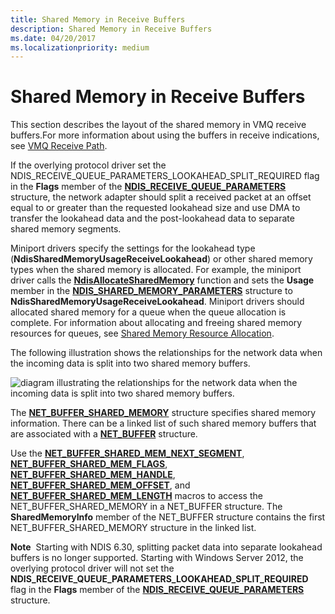 ```yaml
---
title: Shared Memory in Receive Buffers
description: Shared Memory in Receive Buffers
ms.date: 04/20/2017
ms.localizationpriority: medium
---
```


# Shared Memory in Receive Buffers





This section describes the layout of the shared memory in VMQ receive buffers.For more information about using the buffers in receive indications, see [VMQ Receive Path](vmq-receive-path.md).

If the overlying protocol driver set the NDIS\_RECEIVE\_QUEUE\_PARAMETERS\_LOOKAHEAD\_SPLIT\_REQUIRED flag in the **Flags** member of the [**NDIS\_RECEIVE\_QUEUE\_PARAMETERS**](/windows-hardware/drivers/ddi/ntddndis/ns-ntddndis-_ndis_receive_queue_parameters) structure, the network adapter should split a received packet at an offset equal to or greater than the requested lookahead size and use DMA to transfer the lookahead data and the post-lookahead data to separate shared memory segments.

Miniport drivers specify the settings for the lookahead type (**NdisSharedMemoryUsageReceiveLookahead**) or other shared memory types when the shared memory is allocated. For example, the miniport driver calls the [**NdisAllocateSharedMemory**](/windows-hardware/drivers/ddi/ndis/nf-ndis-ndisallocatesharedmemory) function and sets the **Usage** member in the [**NDIS\_SHARED\_MEMORY\_PARAMETERS**](/windows-hardware/drivers/ddi/ndis/ns-ndis-_ndis_shared_memory_parameters) structure to **NdisSharedMemoryUsageReceiveLookahead**. Miniport drivers should allocated shared memory for a queue when the queue allocation is complete. For information about allocating and freeing shared memory resources for queues, see [Shared Memory Resource Allocation](shared-memory-resource-allocation.md).

The following illustration shows the relationships for the network data when the incoming data is split into two shared memory buffers.

![diagram illustrating the relationships for the network data when the incoming data is split into two shared memory buffers.](images/vmqpacket.png)

The [**NET\_BUFFER\_SHARED\_MEMORY**](/windows-hardware/drivers/ddi/nbl/ns-nbl-net_buffer_shared_memory) structure specifies shared memory information. There can be a linked list of such shared memory buffers that are associated with a [**NET\_BUFFER**](/windows-hardware/drivers/ddi/nbl/ns-nbl-net_buffer) structure.

Use the [**NET\_BUFFER\_SHARED\_MEM\_NEXT\_SEGMENT**](/windows-hardware/drivers/ddi/nblaccessors/nf-nblaccessors-net_buffer_shared_mem_next_segment), [**NET\_BUFFER\_SHARED\_MEM\_FLAGS**](/windows-hardware/drivers/ddi/nblaccessors/nf-nblaccessors-net_buffer_shared_mem_flags), [**NET\_BUFFER\_SHARED\_MEM\_HANDLE**](/windows-hardware/drivers/ddi/nblaccessors/nf-nblaccessors-net_buffer_shared_mem_handle), [**NET\_BUFFER\_SHARED\_MEM\_OFFSET**](/windows-hardware/drivers/ddi/nblaccessors/nf-nblaccessors-net_buffer_shared_mem_offset), and [**NET\_BUFFER\_SHARED\_MEM\_LENGTH**](/windows-hardware/drivers/ddi/nblaccessors/nf-nblaccessors-net_buffer_shared_mem_length) macros to access the NET\_BUFFER\_SHARED\_MEMORY in a NET\_BUFFER structure. The **SharedMemoryInfo** member of the NET\_BUFFER structure contains the first NET\_BUFFER\_SHARED\_MEMORY structure in the linked list.

**Note**  Starting with NDIS 6.30, splitting packet data into separate lookahead buffers is no longer supported. Starting with Windows Server 2012, the overlying protocol driver will not set the **NDIS\_RECEIVE\_QUEUE\_PARAMETERS\_LOOKAHEAD\_SPLIT\_REQUIRED** flag in the **Flags** member of the [**NDIS\_RECEIVE\_QUEUE\_PARAMETERS**](/windows-hardware/drivers/ddi/ntddndis/ns-ntddndis-_ndis_receive_queue_parameters) structure.

 

 

